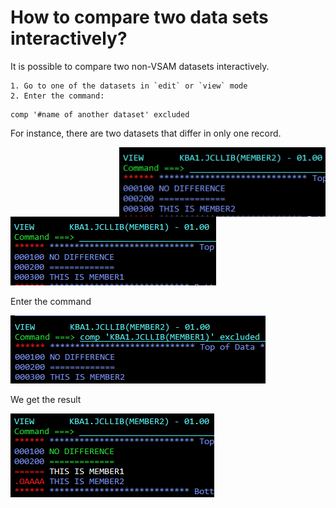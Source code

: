 # How to compare two data sets interactively?
It is possible to compare two non-VSAM datasets interactively. 

	1. Go to one of the datasets in `edit` or `view` mode
	2. Enter the command:
	
```
comp '#name of another dataset' excluded 
```

For instance, there are two datasets that differ in only one record.

<img align="right" width="330" src="images/compare-member2.png"/>

![member1](images/compare-member1.png)

Enter the command

![command](images/compare-command.png)

We get the result

![result](images/compare-result.png)